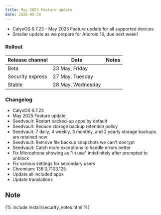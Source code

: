 ```yaml
---
title: May 2025 Feature update
date: 2025-05-28
---
```


* CalyxOS 6.7.23 - May 2025 Feature update for all supported devices
* Smaller update as we prepare for Android 16, due next week!

### Rollout

| Release channel  | Date   | Notes |
| ---------------- | ------ | ------ |
| Beta | 23 May, Friday |  |
| Security express | 27 May, Tuesday |  |
| Stable | 28 May, Wednesday | |

### Changelog
* CalyxOS 6.7.23
* May 2025 Feature update
* Seedvault: Restart backed-up apps by default
* Seedvault: Reduce storage backup retention policy
* Seedvault: 7 daily, 4 weekly, 3 monthly, and 2 yearly storage backups are retained now
* Seedvault: Remove file backup snapshots we can't decrypt
* Seedvault: Catch more exceptions to handle errors better
* Fix Microphone showing as "In use" indefinitely after prompted to unblock
* Fix various settings for secondary users
* Chromium: 136.0.7103.125
* Update all included apps
* Update translations

## Note

{% include install/security_notes.html %}

